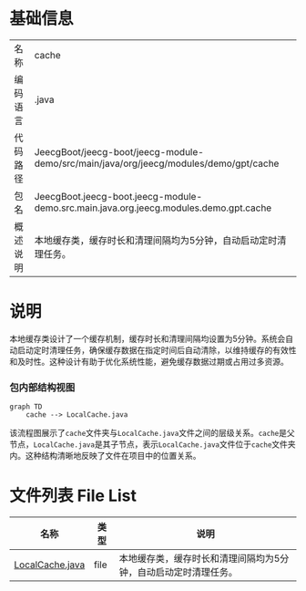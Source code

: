 # 基础信息

|      |      |
|------|------|
| 名称 | cache |
| 编码语言 | .java |
| 代码路径 | JeecgBoot/jeecg-boot/jeecg-module-demo/src/main/java/org/jeecg/modules/demo/gpt/cache |
| 包名 | JeecgBoot.jeecg-boot.jeecg-module-demo.src.main.java.org.jeecg.modules.demo.gpt.cache |
| 概述说明 | 本地缓存类，缓存时长和清理间隔均为5分钟，自动启动定时清理任务。 |

# 说明

本地缓存类设计了一个缓存机制，缓存时长和清理间隔均设置为5分钟。系统会自动启动定时清理任务，确保缓存数据在指定时间后自动清除，以维持缓存的有效性和及时性。这种设计有助于优化系统性能，避免缓存数据过期或占用过多资源。


### 包内部结构视图

```mermaid
graph TD
    cache --> LocalCache.java
```

该流程图展示了`cache`文件夹与`LocalCache.java`文件之间的层级关系。`cache`是父节点，`LocalCache.java`是其子节点，表示`LocalCache.java`文件位于`cache`文件夹内。这种结构清晰地反映了文件在项目中的位置关系。

# 文件列表 File List

| 名称   | 类型  | 说明 |
|-------|------|-------------|
| [LocalCache.java](LocalCache.md) | file | 本地缓存类，缓存时长和清理间隔均为5分钟，自动启动定时清理任务。 |


